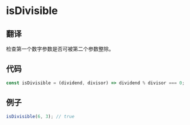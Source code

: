 # isDivisible

## 翻译

检查第一个数字参数是否可被第二个参数整除。

## 代码

```js
const isDivisible = (dividend, divisor) => dividend % divisor === 0;
```

## 例子

```js
isDivisible(6, 3); // true
```
